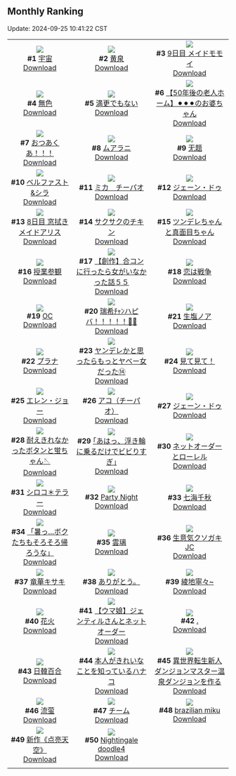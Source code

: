 ## Monthly Ranking
Update: 2024-09-25 10:41:22 CST

|      |      |      |
| :----: | :----: | :----: |
| ![](https://i.pixiv.re/c/240x480/img-master/img/2024/08/27/00/00/04/121865201_p0_master1200.jpg)<br>**#1** [宇宙](https://www.pixiv.net/artworks/121865201)<br>[Download](https://i.pixiv.re/img-original/img/2024/08/27/00/00/04/121865201_p0.jpg) | ![](https://i.pixiv.re/c/240x480/img-master/img/2024/08/27/12/00/08/121876672_p0_master1200.jpg)<br>**#2** [黄泉](https://www.pixiv.net/artworks/121876672)<br>[Download](https://i.pixiv.re/img-original/img/2024/08/27/12/00/08/121876672_p0.jpg) | ![](https://i.pixiv.re/c/240x480/img-master/img/2024/08/27/00/00/19/121865270_p0_master1200.jpg)<br>**#3** [9日目 メイドモモイ](https://www.pixiv.net/artworks/121865270)<br>[Download](https://i.pixiv.re/img-original/img/2024/08/27/00/00/19/121865270_p0.png) |
| ![](https://i.pixiv.re/c/240x480/img-master/img/2024/08/25/00/00/08/121801884_p0_master1200.jpg)<br>**#4** [無色](https://www.pixiv.net/artworks/121801884)<br>[Download](https://i.pixiv.re/img-original/img/2024/08/25/00/00/08/121801884_p0.jpg) | ![](https://i.pixiv.re/c/240x480/img-master/img/2024/08/27/00/00/32/121865321_p0_master1200.jpg)<br>**#5** [満更でもない](https://www.pixiv.net/artworks/121865321)<br>[Download](https://i.pixiv.re/img-original/img/2024/08/27/00/00/32/121865321_p0.jpg) | ![](https://i.pixiv.re/c/240x480/img-master/img/2024/08/27/12/00/25/121876723_p0_master1200.jpg)<br>**#6** [【50年後の老人ホーム】⚫︎⚫︎⚫︎のお婆ちゃん](https://www.pixiv.net/artworks/121876723)<br>[Download](https://i.pixiv.re/img-original/img/2024/08/27/12/00/25/121876723_p0.jpg) |
| ![](https://i.pixiv.re/c/240x480/img-master/img/2024/08/28/22/00/02/121918054_p0_master1200.jpg)<br>**#7** [おつあくあ！！！](https://www.pixiv.net/artworks/121918054)<br>[Download](https://i.pixiv.re/img-original/img/2024/08/28/22/00/02/121918054_p0.png) | ![](https://i.pixiv.re/c/240x480/img-master/img/2024/08/26/17/35/17/121853533_p0_master1200.jpg)<br>**#8** [ムアラニ](https://www.pixiv.net/artworks/121853533)<br>[Download](https://i.pixiv.re/img-original/img/2024/08/26/17/35/17/121853533_p0.png) | ![](https://i.pixiv.re/c/240x480/img-master/img/2024/08/27/13/13/28/121877928_p0_master1200.jpg)<br>**#9** [无题](https://www.pixiv.net/artworks/121877928)<br>[Download](https://i.pixiv.re/img-original/img/2024/08/27/13/13/28/121877928_p0.png) |
| ![](https://i.pixiv.re/c/240x480/img-master/img/2024/08/27/22/00/01/121890039_p0_master1200.jpg)<br>**#10** [ベルファスト&シラ](https://www.pixiv.net/artworks/121890039)<br>[Download](https://i.pixiv.re/img-original/img/2024/08/27/22/00/01/121890039_p0.jpg) | ![](https://i.pixiv.re/c/240x480/img-master/img/2024/08/27/22/38/17/121891409_p0_master1200.jpg)<br>**#11** [ミカ　チーパオ](https://www.pixiv.net/artworks/121891409)<br>[Download](https://i.pixiv.re/img-original/img/2024/08/27/22/38/17/121891409_p0.jpg) | ![](https://i.pixiv.re/c/240x480/img-master/img/2024/08/27/00/21/28/121866265_p0_master1200.jpg)<br>**#12** [ジェーン・ドゥ](https://www.pixiv.net/artworks/121866265)<br>[Download](https://i.pixiv.re/img-original/img/2024/08/27/00/21/28/121866265_p0.jpg) |
| ![](https://i.pixiv.re/c/240x480/img-master/img/2024/08/26/00/03/01/121836586_p0_master1200.jpg)<br>**#13** [8日目 窓拭きメイドアリス](https://www.pixiv.net/artworks/121836586)<br>[Download](https://i.pixiv.re/img-original/img/2024/08/26/00/03/01/121836586_p0.png) | ![](https://i.pixiv.re/c/240x480/img-master/img/2024/08/26/07/00/06/121843641_p0_master1200.jpg)<br>**#14** [サクサクのチキン](https://www.pixiv.net/artworks/121843641)<br>[Download](https://i.pixiv.re/img-original/img/2024/08/26/07/00/06/121843641_p0.jpg) | ![](https://i.pixiv.re/c/240x480/img-master/img/2024/08/27/23/19/14/121892698_p0_master1200.jpg)<br>**#15** [ツンデレちゃんと真面目ちゃん](https://www.pixiv.net/artworks/121892698)<br>[Download](https://i.pixiv.re/img-original/img/2024/08/27/23/19/14/121892698_p0.jpg) |
| ![](https://i.pixiv.re/c/240x480/img-master/img/2024/08/27/21/20/14/121888724_p0_master1200.jpg)<br>**#16** [授業参観](https://www.pixiv.net/artworks/121888724)<br>[Download](https://i.pixiv.re/img-original/img/2024/08/27/21/20/14/121888724_p0.png) | ![](https://i.pixiv.re/c/240x480/img-master/img/2024/08/29/00/00/27/121922330_p0_master1200.jpg)<br>**#17** [【創作】合コンに行ったら女がいなかった話５５](https://www.pixiv.net/artworks/121922330)<br>[Download](https://i.pixiv.re/img-original/img/2024/08/29/00/00/27/121922330_p0.png) | ![](https://i.pixiv.re/c/240x480/img-master/img/2024/08/28/00/30/02/121895219_p0_master1200.jpg)<br>**#18** [恋は戦争](https://www.pixiv.net/artworks/121895219)<br>[Download](https://i.pixiv.re/img-original/img/2024/08/28/00/30/02/121895219_p0.jpg) |
| ![](https://i.pixiv.re/c/240x480/img-master/img/2024/08/27/00/00/24/121865289_p0_master1200.jpg)<br>**#19** [OC](https://www.pixiv.net/artworks/121865289)<br>[Download](https://i.pixiv.re/img-original/img/2024/08/27/00/00/24/121865289_p0.png) | ![](https://i.pixiv.re/c/240x480/img-master/img/2024/08/27/00/00/02/121865194_p0_master1200.jpg)<br>**#20** [瑞希ﾁｬﾝハピバ！！！！！🎂🎉](https://www.pixiv.net/artworks/121865194)<br>[Download](https://i.pixiv.re/img-original/img/2024/08/27/00/00/02/121865194_p0.jpg) | ![](https://i.pixiv.re/c/240x480/img-master/img/2024/08/27/00/22/54/121866307_p0_master1200.jpg)<br>**#21** [生塩ノア](https://www.pixiv.net/artworks/121866307)<br>[Download](https://i.pixiv.re/img-original/img/2024/08/27/00/22/54/121866307_p0.jpg) |
| ![](https://i.pixiv.re/c/240x480/img-master/img/2024/08/27/19/02/38/121884608_p0_master1200.jpg)<br>**#22** [プラナ](https://www.pixiv.net/artworks/121884608)<br>[Download](https://i.pixiv.re/img-original/img/2024/08/27/19/02/38/121884608_p0.png) | ![](https://i.pixiv.re/c/240x480/img-master/img/2024/08/27/00/01/07/121865401_p0_master1200.jpg)<br>**#23** [ヤンデレかと思ったらもっとヤベー女だった⑭](https://www.pixiv.net/artworks/121865401)<br>[Download](https://i.pixiv.re/img-original/img/2024/08/27/00/01/07/121865401_p0.png) | ![](https://i.pixiv.re/c/240x480/img-master/img/2024/08/29/00/13/16/121923039_p0_master1200.jpg)<br>**#24** [見て見て！](https://www.pixiv.net/artworks/121923039)<br>[Download](https://i.pixiv.re/img-original/img/2024/08/29/00/13/16/121923039_p0.png) |
| ![](https://i.pixiv.re/c/240x480/img-master/img/2024/08/26/00/00/10/121836219_p0_master1200.jpg)<br>**#25** [エレン・ジョー](https://www.pixiv.net/artworks/121836219)<br>[Download](https://i.pixiv.re/img-original/img/2024/08/26/00/00/10/121836219_p0.jpg) | ![](https://i.pixiv.re/c/240x480/img-master/img/2024/08/26/20/59/26/121859098_p0_master1200.jpg)<br>**#26** [アコ（チーパオ）](https://www.pixiv.net/artworks/121859098)<br>[Download](https://i.pixiv.re/img-original/img/2024/08/26/20/59/26/121859098_p0.png) | ![](https://i.pixiv.re/c/240x480/img-master/img/2024/08/25/00/01/35/121802128_p0_master1200.jpg)<br>**#27** [ジェーン・ドゥ](https://www.pixiv.net/artworks/121802128)<br>[Download](https://i.pixiv.re/img-original/img/2024/08/25/00/01/35/121802128_p0.png) |
| ![](https://i.pixiv.re/c/240x480/img-master/img/2024/08/26/18/41/08/121855177_p0_master1200.jpg)<br>**#28** [耐えきれなかったボタンと蛍ちゃん🪡](https://www.pixiv.net/artworks/121855177)<br>[Download](https://i.pixiv.re/img-original/img/2024/08/26/18/41/08/121855177_p0.jpg) | ![](https://i.pixiv.re/c/240x480/img-master/img/2024/08/26/17/41/16/121853663_p0_master1200.jpg)<br>**#29** [｢あはっ、浮き輪に乗るだけでビビりすぎ｣](https://www.pixiv.net/artworks/121853663)<br>[Download](https://i.pixiv.re/img-original/img/2024/08/26/17/41/16/121853663_p0.jpg) | ![](https://i.pixiv.re/c/240x480/img-master/img/2024/08/27/20/12/29/121884775_p0_master1200.jpg)<br>**#30** [ネットオーダーとローレル](https://www.pixiv.net/artworks/121884775)<br>[Download](https://i.pixiv.re/img-original/img/2024/08/27/20/12/29/121884775_p0.png) |
| ![](https://i.pixiv.re/c/240x480/img-master/img/2024/08/26/19/23/58/121856341_p0_master1200.jpg)<br>**#31** [シロコ＊テラー](https://www.pixiv.net/artworks/121856341)<br>[Download](https://i.pixiv.re/img-original/img/2024/08/26/19/23/58/121856341_p0.jpg) | ![](https://i.pixiv.re/c/240x480/img-master/img/2024/08/25/01/09/07/121804481_p0_master1200.jpg)<br>**#32** [Party Night](https://www.pixiv.net/artworks/121804481)<br>[Download](https://i.pixiv.re/img-original/img/2024/08/25/01/09/07/121804481_p0.png) | ![](https://i.pixiv.re/c/240x480/img-master/img/2024/08/26/22/25/31/121862084_p0_master1200.jpg)<br>**#33** [七海千秋](https://www.pixiv.net/artworks/121862084)<br>[Download](https://i.pixiv.re/img-original/img/2024/08/26/22/25/31/121862084_p0.jpg) |
| ![](https://i.pixiv.re/c/240x480/img-master/img/2024/08/26/00/00/25/121836280_p0_master1200.jpg)<br>**#34** [「暑っ…ボクたちもそろそろ帰ろうな」](https://www.pixiv.net/artworks/121836280)<br>[Download](https://i.pixiv.re/img-original/img/2024/08/26/00/00/25/121836280_p0.jpg) | ![](https://i.pixiv.re/c/240x480/img-master/img/2024/08/27/18/30/03/121883772_p0_master1200.jpg)<br>**#35** [雲璃](https://www.pixiv.net/artworks/121883772)<br>[Download](https://i.pixiv.re/img-original/img/2024/08/27/18/30/03/121883772_p0.jpg) | ![](https://i.pixiv.re/c/240x480/img-master/img/2024/08/25/00/16/20/121802859_p0_master1200.jpg)<br>**#36** [生意気クソガキJC](https://www.pixiv.net/artworks/121802859)<br>[Download](https://i.pixiv.re/img-original/img/2024/08/25/00/16/20/121802859_p0.jpg) |
| ![](https://i.pixiv.re/c/240x480/img-master/img/2024/08/27/18/22/57/121883599_p0_master1200.jpg)<br>**#37** [竜華キサキ](https://www.pixiv.net/artworks/121883599)<br>[Download](https://i.pixiv.re/img-original/img/2024/08/27/18/22/57/121883599_p0.png) | ![](https://i.pixiv.re/c/240x480/img-master/img/2024/08/29/00/04/42/121922693_p0_master1200.jpg)<br>**#38** [ありがとう。](https://www.pixiv.net/artworks/121922693)<br>[Download](https://i.pixiv.re/img-original/img/2024/08/29/00/04/42/121922693_p0.jpg) | ![](https://i.pixiv.re/c/240x480/img-master/img/2024/08/27/21/34/01/121887421_p0_master1200.jpg)<br>**#39** [綾地寧々~](https://www.pixiv.net/artworks/121887421)<br>[Download](https://i.pixiv.re/img-original/img/2024/08/27/21/34/01/121887421_p0.jpg) |
| ![](https://i.pixiv.re/c/240x480/img-master/img/2024/08/27/22/12/33/121890563_p0_master1200.jpg)<br>**#40** [花火](https://www.pixiv.net/artworks/121890563)<br>[Download](https://i.pixiv.re/img-original/img/2024/08/27/22/12/33/121890563_p0.png) | ![](https://i.pixiv.re/c/240x480/img-master/img/2024/08/27/18/33/57/121883857_p0_master1200.jpg)<br>**#41** [【ウマ娘】ジェンティルさんとネットオーダー](https://www.pixiv.net/artworks/121883857)<br>[Download](https://i.pixiv.re/img-original/img/2024/08/27/18/33/57/121883857_p0.png) | ![](https://i.pixiv.re/c/240x480/img-master/img/2024/08/26/00/00/30/121836302_p0_master1200.jpg)<br>**#42** [.](https://www.pixiv.net/artworks/121836302)<br>[Download](https://i.pixiv.re/img-original/img/2024/08/26/00/00/30/121836302_p0.jpg) |
| ![](https://i.pixiv.re/c/240x480/img-master/img/2024/08/25/16/24/59/121820613_p0_master1200.jpg)<br>**#43** [日韓百合](https://www.pixiv.net/artworks/121820613)<br>[Download](https://i.pixiv.re/img-original/img/2024/08/25/16/24/59/121820613_p0.jpg) | ![](https://i.pixiv.re/c/240x480/img-master/img/2024/08/29/00/01/26/121922475_p0_master1200.jpg)<br>**#44** [本人がきれいなことを知っているハナコ](https://www.pixiv.net/artworks/121922475)<br>[Download](https://i.pixiv.re/img-original/img/2024/08/29/00/01/26/121922475_p0.jpg) | ![](https://i.pixiv.re/c/240x480/img-master/img/2024/08/27/15/03/40/121879702_p0_master1200.jpg)<br>**#45** [異世界転生新人ダンジョンマスター温泉ダンジョンを作る](https://www.pixiv.net/artworks/121879702)<br>[Download](https://i.pixiv.re/img-original/img/2024/08/27/15/03/40/121879702_p0.jpg) |
| ![](https://i.pixiv.re/c/240x480/img-master/img/2024/08/27/18/33/45/121883855_p0_master1200.jpg)<br>**#46** [流萤](https://www.pixiv.net/artworks/121883855)<br>[Download](https://i.pixiv.re/img-original/img/2024/08/27/18/33/45/121883855_p0.jpg) | ![](https://i.pixiv.re/c/240x480/img-master/img/2024/08/26/00/00/49/121836348_p0_master1200.jpg)<br>**#47** [チーム](https://www.pixiv.net/artworks/121836348)<br>[Download](https://i.pixiv.re/img-original/img/2024/08/26/00/00/49/121836348_p0.jpg) | ![](https://i.pixiv.re/c/240x480/img-master/img/2024/08/27/02/29/57/121869402_p0_master1200.jpg)<br>**#48** [brazilian miku](https://www.pixiv.net/artworks/121869402)<br>[Download](https://i.pixiv.re/img-original/img/2024/08/27/02/29/57/121869402_p0.png) |
| ![](https://i.pixiv.re/c/240x480/img-master/img/2024/08/27/00/57/10/121867383_p0_master1200.jpg)<br>**#49** [新作《点亮天空》](https://www.pixiv.net/artworks/121867383)<br>[Download](https://i.pixiv.re/img-original/img/2024/08/27/00/57/10/121867383_p0.jpg) | ![](https://i.pixiv.re/c/240x480/img-master/img/2024/08/25/00/00/40/121802001_p0_master1200.jpg)<br>**#50** [Nightingale doodle4](https://www.pixiv.net/artworks/121802001)<br>[Download](https://i.pixiv.re/img-original/img/2024/08/25/00/00/40/121802001_p0.png) |
|      |
